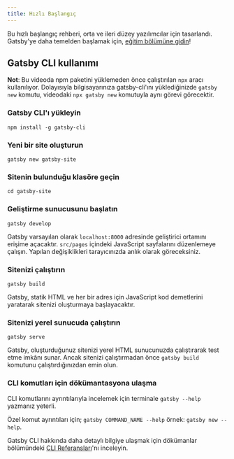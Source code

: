 ```yaml
---
title: Hızlı Başlangıç
---
```


Bu hızlı başlangıç rehberi, orta ve ileri düzey yazılımcılar için tasarlandı. Gatsby'ye daha temelden başlamak için, [eğitim bölümüne gidin](/tutorial/)!

## Gatsby CLI kullanımı

<EggheadEmbed
  lessonLink="https://egghead.io/lessons/gatsby-quick-start-with-gatsby-create-develop-and-build-gatsby-sites-from-the-command-line"
  lessonTitle="Quick Start with Gatsby: Create, Develop, and Build Gatsby Sites From the Command Line"
/>

**Not**: Bu videoda npm paketini yüklemeden önce çalıştırılan `npx` aracı kullanılıyor. Dolayısıyla bilgisayarınıza gatsby-cli'ını yüklediğinizde `gatsby new` komutu, videodaki `npx gatsby new` komutuyla aynı görevi görecektir.  


### Gatsby CLI'ı yükleyin

```shell
npm install -g gatsby-cli
```

### Yeni bir site oluşturun

```shell
gatsby new gatsby-site
```

### Sitenin bulunduğu klasöre geçin

```shell
cd gatsby-site
```

### Geliştirme sunucusunu başlatın

```shell
gatsby develop
```

Gatsby varsayılan olarak `localhost:8000` adresinde geliştirici ortamını erişime açacaktır.
 `src/pages` içindeki JavaScript sayfalarını düzenlemeye çalışın. Yapılan değişiklikleri tarayıcınızda anlık olarak göreceksiniz.

### Sitenizi çalıştırın

```shell
gatsby build
```

Gatsby, statik HTML ve her bir adres için JavaScript kod demetlerini yaratarak sitenizi oluşturmaya başlayacaktır. 

### Sitenizi yerel sunucuda çalıştırın

```shell
gatsby serve
```

Gatsby, oluşturduğunuz sitenizi yerel HTML sunucunuzda çalıştırarak test etme imkânı sunar. Ancak sitenizi çalıştırmadan önce `gatsby build` komutunu çalıştırdığınızdan emin olun. 

### CLI komutları için dökümantasyona ulaşma

CLI komutlarını ayrıntılarıyla incelemek için terminale `gatsby --help` yazmanız yeterli.

Özel komut ayrıntıları için; `gatsby COMMAND_NAME --help` örnek: `gatsby new --help`.

 Gatsby CLI hakkında daha detaylı bilgiye ulaşmak için dökümanlar bölümündeki [CLI Referansları](/docs/gatsby-cli/)'nı inceleyin.

